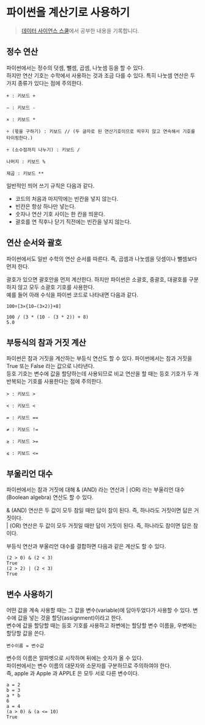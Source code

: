 # 파이썬을 계산기로 사용하기
>[데이터 사이언스 스쿨](https://datascienceschool.net/01%20python/02.01%20%ED%8C%8C%EC%9D%B4%EC%8D%AC%EC%9D%84%20%EA%B3%84%EC%82%B0%EA%B8%B0%EB%A1%9C%20%EC%82%AC%EC%9A%A9%ED%95%98%EA%B8%B0.html)에서 공부한 내용을 기록합니다.

## 정수 연산
파이썬에서는 정수의 덧셈, 뺄셈, 곱셈, 나눗셈 등을 할 수 있다.  
하지만 연산 기호는 수학에서 사용하는 것과 조금 다를 수 있다. 특히 나눗셈 연산은 두 가지 종류가 있다는 점에 주의한다.

```
+ : 키보드 +

− : 키보드 -

× : 키보드 *

÷ (몫을 구하기) : 키보드 // (두 글자로 된 연산기호이므로 띄우지 않고 연속해서 기호를 타이핑한다.)

÷ (소수점까지 나누기) : 키보드 /

나머지 : 키보드 %

제곱 : 키보드 **
```

일반적인 띄어 쓰기 규칙은 다음과 같다.

* 코드의 처음과 마지막에는 빈칸을 넣지 않는다.
* 빈칸은 항상 하나만 넣는다.
* 숫자나 연산 기호 사이는 한 칸을 띄운다.
* 괄호를 연 직후나 닫기 직전에는 빈칸을 넣지 않는다.

## 연산 순서와 괄호
파이썬에서도 일반 수학의 연산 순서를 따른다. 즉, 곱셈과 나눗셈을 덧셈이나 뺄셈보다 먼저 한다.

괄호가 있으면 괄호안을 먼저 계산한다. 하지만 파이썬은 소괄호, 중괄호, 대괄호를 구분하지 않고 모두 소괄호 기호를 사용한다.   
예를 들어 아래 수식을 파이썬 코드로 나타내면 다음과 같다.

```
100÷[3×{10−(3×2)}+8]

100 / (3 * (10 - (3 * 2)) + 8)
5.0
```

## 부등식의 참과 거짓 계산
파이썬은 참과 거짓을 계산하는 부등식 연산도 할 수 있다. 파이썬에서는 참과 거짓을 True 또는 False 라는 값으로 나타낸다.  
등호 기호는 변수에 값을 할당하는데 사용되므로 비교 연산을 할 때는 등호 기호가 두 개 반복되는 기호를 사용한다는 점에 주의한다.

```
> : 키보드 >

< : 키보드 <

= : 키보드 ==

≠ : 키보드 !=

≥ : 키보드 >=

≤ : 키보드 <=
```

## 부울리언 대수
파이썬에서는 참과 거짓에 대해 & (AND) 라는 연산과 | (OR) 라는 부울리언 대수(Boolean algebra) 연산도 할 수 있다.

& (AND) 연산은 두 값이 모두 참일 때만 답이 참이 된다. 즉, 하나라도 거짓이면 답은 거짓이다.  
| (OR) 연산은 두 값이 모두 거짓일 때만 답이 거짓이 된다. 즉, 하나라도 참이면 답은 참이다.

부등식 연산과 부울리언 대수를 결합하면 다음과 같은 계산도 할 수 있다.

```
(2 > 0) & (2 < 3)
True
(2 > 2) | (2 < 3)
True
```

## 변수 사용하기
어떤 값을 계속 사용할 때는 그 값을 변수(variable)에 담아두었다가 사용할 수 있다. 변수에 값을 넣는 것을 할당(assignment)이라고 한다.  
변수에 값을 할당할 때는 등호 기호를 사용하고 좌변에는 할당할 변수 이름을, 우변에는 할당할 값을 쓴다.  

`변수이름 = 변수값`  

변수의 이름은 알파벳으로 시작하며 뒤에는 숫자가 올 수 있다.  
파이썬에서는 변수 이름의 대문자와 소문자를 구분하므로 주의하여야 한다.  
즉, apple 과 Apple 과 APPLE 은 모두 서로 다른 변수이다.

```
a = 2
b = 3
a * b
6
a = 4
(a > 0) & (a <= 10)
True
```
